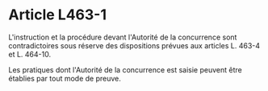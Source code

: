 # Article L463-1

L'instruction et la procédure devant l'Autorité de la concurrence sont contradictoires sous réserve des dispositions prévues aux articles L. 463-4 et L. 464-10.

Les pratiques dont l'Autorité de la concurrence est saisie peuvent être établies par tout mode de preuve.
